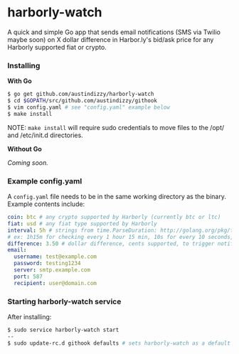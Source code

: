 # harborly-watch
A quick and simple Go app that sends email notifications (SMS via Twilio maybe soon) on X dollar difference in Harbor.ly's bid/ask price for any Harborly supported fiat or crypto.

### Installing

**With Go**
````bash
$ go get github.com/austindizzy/harborly-watch
$ cd $GOPATH/src/github.com/austindizzy/githook
$ vim config.yaml # see "config.yaml" example below
$ make install
````

NOTE: `make install` will require sudo credentials to move files to the /opt/ and /etc/init.d directories.

**Without Go**

*Coming soon.*

### Example config.yaml
A `config.yaml` file needs to be in the same working directory as the binary. Example contents include:
````yaml
coin: btc # any crypto supported by Harborly (currently btc or ltc)
fiat: usd # any fiat type supported by Harborly
interval: 5h # strings from time.ParseDuration: http://golang.org/pkg/time/#ParseDuration
# ex: 1h15m for checking every 1 hour 15 min, 10s for every 10 seconds, 1d for every day, etc.
difference: 3.50 # dollar difference, cents supported, to trigger notification
email:
  username: test@example.com
  password: testing1234
  server: smtp.example.com
  port: 587
  recipient: user@domain.com
````

### Starting harborly-watch service
After installing:
````bash
$ sudo service harborly-watch start
--
$ sudo update-rc.d githook defaults # sets harborly-watch as a default service, runs on system boot
````
